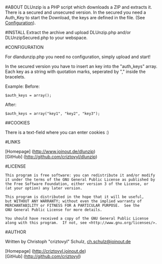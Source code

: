 #ABOUT
DLUnzip is a PHP script which downloads a ZIP and extracts it.
There is a secured and unsecured version. In the secured you need a Auth\_Key to start the Download, the keys are defined in the file. (See [Configuration](#configuration)).

#INSTALL
Extract the archive and upload DLUnzip.php and/or DLUnzipSecured.php to your webspace.

#CONFIGURATION

For dlandunzip.php you need no configuration, simply upload and start!

In the secured version you have to insert an key into the "auth\_keys" array. Each key as a string with quotation marks, seperated by "," inside the bracelets.

Example:
Before:
    
    $auth_keys = array();

After:

    $auth_keys = array("key1", "key2", "key3");


##COOKIES

There is a text-field where you can enter cookies :)

#LINKS

[Homepage] (http://www.joinout.de/dlunzip)  
[GitHub] (http://github.com/criztovyl/dlunzip)

#LICENSE

    This program is free software: you can redistribute it and/or modify
    it under the terms of the GNU General Public License as published by
    the Free Software Foundation, either version 3 of the License, or
    (at your option) any later version.

    This program is distributed in the hope that it will be useful,
    but WITHOUT ANY WARRANTY; without even the implied warranty of
    MERCHANTABILITY or FITNESS FOR A PARTICULAR PURPOSE.  See the
    GNU General Public License for more details.

    You should have received a copy of the GNU General Public License
    along with this program.  If not, see <http://www.gnu.org/licenses/>.

#AUTHOR

Written by Christoph "criztovyl" Schulz, <ch.schulz@joinout.de>

[Homepage] (http://criztovyl.joinout.de)  
[GitHub] (http://github.com/criztovyl)

